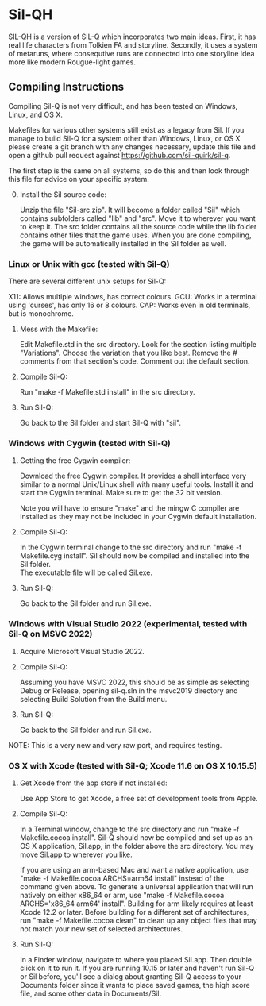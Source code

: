 # Sil-QH
SIL-QH is a version of SIL-Q which incorporates two main ideas. 
First, it has real life characters from Tolkien FA and storyline.
Secondly, it uses a system of metaruns, where consequtive runs are connected into one storyline idea more like modern Rougue-light games.

## Compiling Instructions

Compiling Sil-Q is not very difficult, and has been tested on Windows, Linux, and OS X.

Makefiles for various other systems still exist as a legacy from Sil. If you manage
to build Sil-Q for a system other than Windows, Linux, or OS X please create a git branch
with any changes necessary, update this file and open a github pull request against
https://github.com/sil-quirk/sil-q.

The first step is the same on all systems, so do this and then look through
this file for advice on your specific system. 

0. Install the Sil source code:

   Unzip the file "Sil-src.zip". It will become a folder called "Sil"
   which contains subfolders called "lib" and "src". Move it to wherever
   you want to keep it. The src folder contains all the source code
   while the lib folder contains other files that the game uses.
   When you are done compiling, the game will be automatically installed
   in the Sil folder as well.


### Linux or Unix with gcc  (tested with Sil-Q)

   There are several different unix setups for Sil-Q:

   X11: Allows multiple windows, has correct colours.
   GCU: Works in a terminal using 'curses', has only 16 or 8 colours.
   CAP: Works even in old terminals, but is monochrome.

1. Mess with the Makefile:

   Edit Makefile.std in the src directory.
   Look for the section listing multiple "Variations".
   Choose the variation that you like best.
   Remove the # comments from that section's code.
   Comment out the default section.

2. Compile Sil-Q:

   Run "make -f Makefile.std install" in the src directory.

3. Run Sil-Q:

   Go back to the Sil folder and start Sil-Q with "sil".

### Windows with Cygwin   (tested with Sil-Q)

1. Getting the free Cygwin compiler: 

   Download the free Cygwin compiler. It provides a shell interface very
   similar to a normal Unix/Linux shell with many useful tools. Install it
   and start the Cygwin terminal. Make sure to get the 32 bit version.

   Note you will have to ensure "make" and the mingw C compiler are installed
   as they may not be included in your Cygwin default installation.

2. Compile Sil-Q: 

   In the Cygwin terminal change to the src directory and run 
   "make -f Makefile.cyg install". 
   Sil should now be compiled and installed into the Sil folder.  
   The executable file will be called Sil.exe. 

3. Run Sil-Q: 

   Go back to the Sil folder and run Sil.exe. 

### Windows with Visual Studio 2022 (experimental, tested with Sil-Q on MSVC 2022)

1. Acquire Microsoft Visual Studio 2022.

2. Compile Sil-Q:

   Assuming you have MSVC 2022, this should be as simple as selecting Debug or
   Release, opening sil-q.sln in the msvc2019 directory and selecting Build Solution
   from the Build menu.

3. Run Sil-Q:

   Go back to the Sil folder and run Sil.exe.

NOTE: This is a very new and very raw port, and requires testing.

### OS X with Xcode  (tested with Sil-Q; Xcode 11.6 on OS X 10.15.5)

1. Get Xcode from the app store if not installed:

   Use App Store to get Xcode, a free set of development tools from Apple.

2. Compile Sil-Q:

   In a Terminal window, change to the src directory and run
   "make -f Makefile.cocoa install".
   Sil-Q should now be compiled and set up as an OS X application, Sil.app,
   in the folder above the src directory.  You may move Sil.app to wherever
   you like.

   If you are using an arm-based Mac and want a native application, use
   "make -f Makefile.cocoa ARCHS=arm64 install"
   instead of the command given above.  To generate a universal application
   that will run natively on either x86_64 or arm, use
   "make -f Makefile.cocoa ARCHS='x86_64 arm64' install".
   Building for arm likely requires at least Xcode 12.2 or later.  Before
   building for a different set of architectures, run
   "make -f Makefile.cocoa clean" to clean up any object files that may not
   match your new set of selected architectures.

3. Run Sil-Q:

   In a Finder window, navigate to where you placed Sil.app.  Then double
   click on it to run it.  If you are running 10.15 or later and haven't run
   Sil-Q or Sil before, you'll see a dialog about granting Sil-Q access to
   your Documents folder since it wants to place saved games, the high
   score file, and some other data in Documents/Sil.

